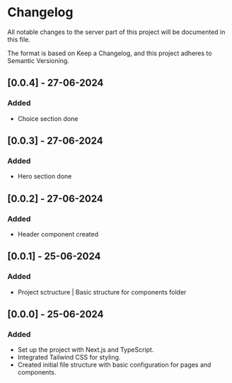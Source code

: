 # Changelog

All notable changes to the server part of this project will be documented in this file.

The format is based on Keep a Changelog, and this project adheres to Semantic Versioning.

## [0.0.4] - 27-06-2024
### Added
- Choice section done
## [0.0.3] - 27-06-2024
### Added
- Hero section done

## [0.0.2] - 27-06-2024
### Added
- Header component created

## [0.0.1] - 25-06-2024
### Added
- Project sctructure | Basic structure for components folder

## [0.0.0] - 25-06-2024
### Added
- Set up the project with Next.js and TypeScript.
- Integrated Tailwind CSS for styling.
- Created initial file structure with basic configuration for pages and components.
